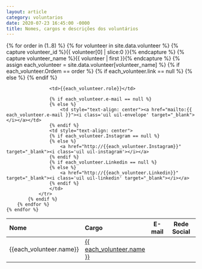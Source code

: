 ```yaml
---
layout: article
category: voluntarios
date: 2020-07-23 16:45:00 -0000
title: Nomes, cargos e descrições dos voluntários
---
```


<table class="Tabela-Voluntarios">
  <colgroup>
    <col width="40%" />
    <col width="30%" />
	<col width="10%" />
	<col width="20%" />
  </colgroup>
  <thead>
  <tr class="header">
  <th style="text-align: left">Nome</th>
  <th style="text-align: left">Cargo</th>
  <th style="text-align: center">E-mail</th>
  <th style="text-align: center">Rede Social</th>
  </tr>
  </thead>
  <tbody>
    {% for order in (1..8) %}
        {% for volunteer in site.data.volunteer %}
	        {% capture volunteer_id %}{{ volunteer[0] | slice:0 }}{% endcapture %}
            {% capture volunteer_name %}{{ volunteer | first }}{% endcapture %}
	        {% assign each_volunteer = site.data.volunteer[volunteer_name] %}
	        {% if each_volunteer.Ordem == order %}
                <tr>
	                {% if each_volunteer.link == null %}
                        <td>{{each_volunteer.name}}</td>
		            {% else %}
                        <td><a href="{{ each_volunteer.link }}">{{ each_volunteer.name }}</a></td>
		            {% endif %}
					
					<td>{{each_volunteer.role}}</td>
					
					{% if each_volunteer.e-mail == null %}
		            {% else %}
						<td style="text-align: center"><a href="mailto:{{ each_volunteer.e-mail }}"><i class='uil uil-envelope' target="_blank"></i></a></td>
		            {% endif %}
					<td style="text-align: center">
				    {% if each_volunteer.Instagram == null %}
		            {% else %}
                        <a href="http://{{each_volunteer.Instagram}}" target="_blank"><i class='uil uil-instagram'></i></a>
		            {% endif %}
					{% if each_volunteer.Linkedin == null %}
                    {% else %}
                        <a href="http://{{each_volunteer.Linkedin}}" target="_blank"><i class='uil uil-linkedin' target="_blank"></i></a>
                    {% endif %}
					</td>
                </tr>
            {% endif %}
        {% endfor %}
    {% endfor %}
  </tbody>
</table>